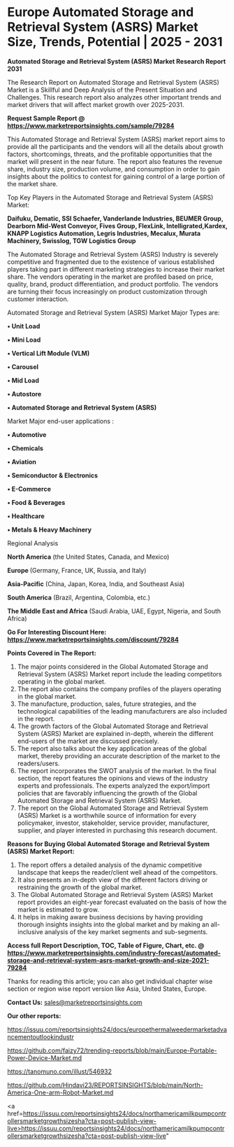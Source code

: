 # Europe Automated Storage and Retrieval System (ASRS) Market Size, Trends, Potential | 2025 - 2031

<strong>Automated Storage and Retrieval System (ASRS) Market Research Report 2031</strong>

The Research Report on Automated Storage and Retrieval System (ASRS) Market is a Skillful and Deep Analysis of the Present Situation and Challenges. This research report also analyzes other important trends and market drivers that will affect market growth over 2025-2031.

<strong>Request Sample Report @ <a href=https://www.marketreportsinsights.com/sample/79284>https://www.marketreportsinsights.com/sample/79284</a></strong>

This Automated Storage and Retrieval System (ASRS) market report aims to provide all the participants and the vendors will all the details about growth factors, shortcomings, threats, and the profitable opportunities that the market will present in the near future. The report also features the revenue share, industry size, production volume, and consumption in order to gain insights about the politics to contest for gaining control of a large portion of the market share.

Top Key Players in the Automated Storage and Retrieval System (ASRS) Market:

<strong>Daifuku, Dematic, SSI Schaefer, Vanderlande Industries, BEUMER Group, Dearborn Mid-West Conveyor, Fives Group, FlexLink, Intelligrated,Kardex, KNAPP Logistics Automation, Legris Industries, Mecalux, Murata Machinery, Swisslog, TGW Logistics Group</strong>

The Automated Storage and Retrieval System (ASRS) Industry is severely competitive and fragmented due to the existence of various established players taking part in different marketing strategies to increase their market share. The vendors operating in the market are profiled based on price, quality, brand, product differentiation, and product portfolio. The vendors are turning their focus increasingly on product customization through customer interaction.

Automated Storage and Retrieval System (ASRS) Market Major Types are:

<strong>• Unit Load

• Mini Load

• Vertical Lift Module (VLM)

• Carousel

• Mid Load

• Autostore

• Automated Storage and Retrieval System (ASRS)</strong>

Market Major end-user applications :

<strong>• Automotive

• Chemicals

• Aviation

• Semiconductor & Electronics

• E-Commerce

• Food & Beverages

• Healthcare

• Metals & Heavy Machinery</strong>

Regional Analysis

</u><strong><b>North America</b></strong> (the United States, Canada, and Mexico)

<strong><b>Europe </b></strong>(Germany, France, UK, Russia, and Italy)

<strong><b>Asia-Pacific</b></strong> (China, Japan, Korea, India, and Southeast Asia)

<strong><b>South America</b></strong> (Brazil, Argentina, Colombia, etc.)

<strong><b>The Middle East and Africa</b></strong> (Saudi Arabia, UAE, Egypt, Nigeria, and South Africa)

<strong>Go For Interesting Discount Here: <a href=https://www.marketreportsinsights.com/discount/79284>https://www.marketreportsinsights.com/discount/79284</a></strong>

<strong>Points Covered in The Report:</strong>
<ol>
  <li>The major points considered in the Global Automated Storage and Retrieval System (ASRS) Market report include the leading competitors operating in the global market.</li>
  <li>The report also contains the company profiles of the players operating in the global market.</li>
  <li>The manufacture, production, sales, future strategies, and the technological capabilities of the leading manufacturers are also included in the report.</li>
  <li>The growth factors of the Global Automated Storage and Retrieval System (ASRS) Market are explained in-depth, wherein the different end-users of the market are discussed precisely.</li>
  <li>The report also talks about the key application areas of the global market, thereby providing an accurate description of the market to the readers/users.</li>
  <li>The report incorporates the SWOT analysis of the market. In the final section, the report features the opinions and views of the industry experts and professionals. The experts analyzed the export/import policies that are favorably influencing the growth of the Global Automated Storage and Retrieval System (ASRS) Market.</li>
  <li>The report on the Global Automated Storage and Retrieval System (ASRS) Market is a worthwhile source of information for every policymaker, investor, stakeholder, service provider, manufacturer, supplier, and player interested in purchasing this research document.</li>
</ol>
<strong>Reasons for Buying Global Automated Storage and Retrieval System (ASRS) Market Report:</strong>

<ol>
  <li>The report offers a detailed analysis of the dynamic competitive landscape that keeps the reader/client well ahead of the competitors.</li>
  <li>It also presents an in-depth view of the different factors driving or restraining the growth of the global market.</li>
  <li>The Global Automated Storage and Retrieval System (ASRS) Market report provides an eight-year forecast evaluated on the basis of how the market is estimated to grow.</li>
  <li>It helps in making aware business decisions by having providing thorough insights insights into the global market and by making an all-inclusive analysis of the key market segments and sub-segments.</li>
</ol>
<strong>Access full Report Description, TOC, Table of Figure, Chart, etc. @ <a href=https://www.marketreportsinsights.com/industry-forecast/automated-storage-and-retrieval-system-asrs-market-growth-and-size-2021-79284>https://www.marketreportsinsights.com/industry-forecast/automated-storage-and-retrieval-system-asrs-market-growth-and-size-2021-79284</a></strong>


Thanks for reading this article; you can also get individual chapter wise section or region wise report version like Asia, United States, Europe.

<strong>Contact Us:</strong>
sales@marketreportsinsights.com

<strong>Our other reports:</strong>

<a href=https://issuu.com/reportsinsights24/docs/europethermalweedermarketadvancementoutlookindustr>https://issuu.com/reportsinsights24/docs/europethermalweedermarketadvancementoutlookindustr</a>

<a href=https://github.com/faizy72/trending-reports/blob/main/Europe-Portable-Power-Device-Market.md>https://github.com/faizy72/trending-reports/blob/main/Europe-Portable-Power-Device-Market.md</a>

<a href=https://tanomuno.com/illust/546932>https://tanomuno.com/illust/546932</a>

<a href=https://github.com/Hindavi23/REPORTSINSIGHTS/blob/main/North-America-One-arm-Robot-Market.md>https://github.com/Hindavi23/REPORTSINSIGHTS/blob/main/North-America-One-arm-Robot-Market.md</a>

<a href=https://issuu.com/reportsinsights24/docs/northamericamilkpumpcontrollersmarketgrowthsizesha?cta=post-publish-view-live>https://issuu.com/reportsinsights24/docs/northamericamilkpumpcontrollersmarketgrowthsizesha?cta=post-publish-view-live</a>"

